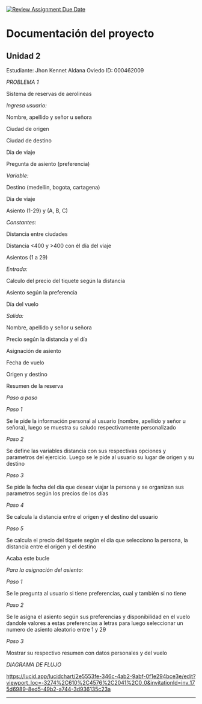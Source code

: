 [![Review Assignment Due Date](https://classroom.github.com/assets/deadline-readme-button-22041afd0340ce965d47ae6ef1cefeee28c7c493a6346c4f15d667ab976d596c.svg)](https://classroom.github.com/a/e28MnG35)
# Documentación del proyecto
## Unidad 2

Estudiante:  Jhon Kennet Aldana Oviedo
ID:  000462009


*PROBLEMA 1*

Sistema de reservas de aerolineas  

_Ingresa usuario:_

Nombre, apellido y señor u señora 

Ciudad de origen 

Ciudad de destino 

Dia de viaje  

Pregunta de asiento (preferencia) 

_Variable:_

 Destino (medellin, bogota, cartagena) 

Dia de viaje 

Asiento (1-29) y (A, B, C) 

_Constantes:_ 

Distancia entre ciudades  

Distancia <400 y >400 con él día del viaje 

Asientos (1 a 29) 

_Entrada:_

Calculo del precio del tiquete según la distancia 

Asiento según la preferencia 

Día del vuelo 

_Salida:_

Nombre, apellido y señor u señora 

Precio según la distancia y el día  

Asignación de asiento 

Fecha de vuelo 

Origen y destino 

Resumen de la reserva 

 

*Paso a paso* 

_Paso 1_

Se le pide la información personal al usuario (nombre, apellido y señor u señora), luego se muestra su saludo respectivamente personalizado  

_Paso 2_

Se define las variables distancia con sus respectivas opciones y parametros del ejercicio. Luego se le pide al usuario su lugar de origen y su destino  

_Paso 3_

Se pide la fecha del día que desear viajar la persona y se organizan sus parametros según los precios de los días  

_Paso 4_

Se calcula la distancia entre el origen y el destino del usuario  

_Paso 5_ 

Se calcula el precio del tiquete según el día que selecciono la persona, la distancia entre el origen y el destino  

Acaba este bucle 

*Para la asignación del asiento:* 

_Paso 1_

Se le pregunta al usuario si tiene preferencias, cual y también si no tiene  

_Paso 2_ 

Se le asigna el asiento según sus preferencias y disponibilidad en el vuelo dandole valores a estas preferencias a letras para luego seleccionar un numero de asiento aleatorio entre 1 y 29 

_Paso 3_

Mostrar su respectivo resumen con datos personales y del vuelo 

*DIAGRAMA DE FLUJO*

https://lucid.app/lucidchart/2e5553fe-346c-4ab2-9abf-0f1e294bce3e/edit?viewport_loc=-3274%2C610%2C4576%2C2041%2C0_0&invitationId=inv_175d6989-8ed5-49b2-a744-3d936135c23a 




---
